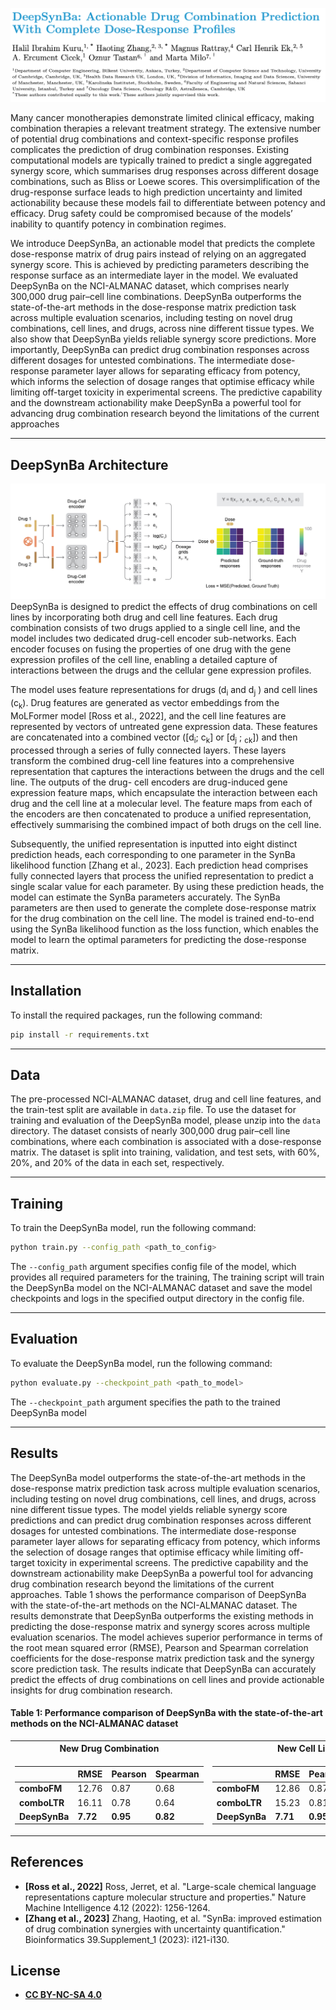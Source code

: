 ![teaser](figures/paper_heading.png)

Many cancer monotherapies demonstrate limited clinical efficacy, making combination therapies a
relevant treatment strategy. The extensive number of potential drug combinations and context-specific response profiles
complicates the prediction of drug combination responses. Existing computational models are typically trained to predict
a single aggregated synergy score, which summarises drug responses across different dosage combinations, such as Bliss
or Loewe scores. This oversimplification of the drug-response surface leads to high prediction uncertainty and limited
actionability because these models fail to differentiate between potency and efficacy. Drug safety could be compromised
because of the models’ inability to quantify potency in combination regimes.

We introduce DeepSynBa, an actionable model that predicts the complete dose-response matrix of drug pairs
instead of relying on an aggregated synergy score. This is achieved by predicting parameters describing the response surface
as an intermediate layer in the model. We evaluated DeepSynBa on the NCI-ALMANAC dataset, which comprises nearly
300,000 drug pair–cell line combinations. DeepSynBa outperforms the state-of-the-art methods in the dose-response
matrix prediction task across multiple evaluation scenarios, including testing on novel drug combinations, cell lines, and
drugs, across nine different tissue types. We also show that DeepSynBa yields reliable synergy score predictions. More
importantly, DeepSynBa can predict drug combination responses across different dosages for untested combinations. The
intermediate dose-response parameter layer allows for separating efficacy from potency, which informs the selection of
dosage ranges that optimise efficacy while limiting off-target toxicity in experimental screens. The predictive capability
and the downstream actionability make DeepSynBa a powerful tool for advancing drug combination research beyond the
limitations of the current approaches

---
## DeepSynBa Architecture
![teaser](figures/Fig_1.jpg)
DeepSynBa is designed to predict the effects of drug combinations on cell 
lines by incorporating both drug and cell line features. Each drug combination consists of two drugs applied to a single cell
line, and the model includes two dedicated drug-cell encoder sub-networks. Each encoder focuses on fusing the properties
of one drug with the gene expression profiles of the cell line, enabling a detailed capture of interactions between the drugs
and the cellular gene expression profiles.

The model uses feature representations for drugs (d<sub>i</sub> and d<sub>j</sub> ) and cell lines (c<sub>k</sub>). Drug features are generated
as vector embeddings from the MoLFormer model [Ross et al., 2022], and the cell line features are represented by
vectors of untreated gene expression data. These features are concatenated into a combined vector ([d<sub>i</sub>; c<sub>k</sub>] or [d<sub>j</sub> ; <sub>ck</sub>]) and
then processed through a series of fully connected layers. These layers transform the combined drug-cell line features into a
comprehensive representation that captures the interactions between the drugs and the cell line. The outputs of the drug-
cell encoders are drug-induced gene expression feature maps, which encapsulate the interaction between each drug and the
cell line at a molecular level. The feature maps from each of the encoders are then concatenated to produce a unified
representation, effectively summarising the combined impact of both drugs on the cell line.

Subsequently, the unified representation is inputted into eight distinct prediction heads, each corresponding to one
parameter in the SynBa likelihood function [Zhang et al., 2023]. Each prediction head comprises fully connected layers that
process the unified representation to predict a single scalar value for each parameter. By using these prediction heads, the
model can estimate the SynBa parameters accurately. The SynBa parameters are then used to generate the complete dose-response matrix for the drug combination on the cell line. The model is trained end-to-end using the SynBa likelihood function
as the loss function, which enables the model to learn the optimal parameters for predicting the dose-response matrix.

---
## Installation
To install the required packages, run the following command:
```bash
pip install -r requirements.txt
```

---
## Data
The pre-processed NCI-ALMANAC dataset, drug and cell line features, and the train-test split are available in `data.zip` file. 
To use the dataset for training and evaluation of the DeepSynBa model, 
please unzip into the `data` directory.
The dataset consists of nearly 300,000 drug pair–cell line combinations, where each combination is associated with a dose-response matrix. 
The dataset is split into training, validation, and test sets, with 60%, 20%, and 20% of the data in each set, respectively.

---
## Training
To train the DeepSynBa model, run the following command:
```bash
python train.py --config_path <path_to_config>
```
The `--config_path` argument specifies config file of the model, which provides all required parameters for the training, 
The training script will train the DeepSynBa model on the NCI-ALMANAC dataset 
and save the model checkpoints and logs in the specified output directory in the config file.

---
## Evaluation
To evaluate the DeepSynBa model, run the following command:
```bash
python evaluate.py --checkpoint_path <path_to_model>
```
The `--checkpoint_path` argument specifies the path to the trained DeepSynBa model

---
## Results
The DeepSynBa model outperforms the state-of-the-art methods in the dose-response matrix prediction task across multiple evaluation scenarios, 
including testing on novel drug combinations, cell lines, and drugs, across nine different tissue types. 
The model yields reliable synergy score predictions and can predict drug combination responses across different dosages for untested combinations. 
The intermediate dose-response parameter layer allows for separating efficacy from potency, 
which informs the selection of dosage ranges that optimise efficacy while limiting off-target toxicity in experimental screens. 
The predictive capability and the downstream actionability make DeepSynBa a powerful tool for 
advancing drug combination research beyond the limitations of the current approaches. 
Table 1 shows the performance comparison of DeepSynBa with the state-of-the-art methods on the NCI-ALMANAC dataset. 
The results demonstrate that DeepSynBa outperforms the existing methods in predicting the dose-response matrix and synergy scores across multiple evaluation scenarios. 
The model achieves superior performance in terms of the root mean squared error (RMSE), Pearson and Spearman correlation coefficients 
for the dose-response matrix prediction task and the synergy score prediction task. 
The results indicate that DeepSynBa can accurately predict the effects of drug combinations on cell lines and provide actionable insights for drug combination research.

#### Table 1: Performance comparison of DeepSynBa with the state-of-the-art methods on the NCI-ALMANAC dataset


<table>
<tr><th>New Drug Combination</th><th>New Cell Line</th><th>New Drug</th></tr>
<tr><td>

|               | **RMSE** | **Pearson**   | **Spearman** |
|---------------|----------|---------------|--------------|
| **comboFM**   | 12.76    | 0.87          | 0.68         |
| **comboLTR**  | 16.11    | 0.78          | 0.64         |
| **DeepSynBa** | **7.72** | **0.95**      | **0.82**     |

</td>
<td>

|               | **RMSE**  | **Pearson** | **Spearman** |
|---------------|-----------|-------------|--------------|
| **comboFM**   | 12.86     | 0.87        | 0.69         |
| **comboLTR**  | 15.23     | 0.81        | 0.67         |
| **DeepSynBa** | **7.71**  | **0.95**    | **0.82**     |

</td>
<td>

|               | **RMSE**  | **Pearson** | **Spearman** |
|---------------|-----------|-------------|--------------|
| **comboFM**   | 42.39     | 0.35        | 0.24         |
| **comboLTR**  | 40.22     | 0.40        | 0.40         |
| **DeepSynBa** | **18.69** | **0.71**    | **0.64**     |
</td>
</tr> 
</table>

## References
- **[Ross et al., 2022]** Ross, Jerret, et al. "Large-scale chemical language representations capture molecular structure and properties." Nature Machine Intelligence 4.12 (2022): 1256-1264.
- **[Zhang et al., 2023]** Zhang, Haoting, et al. "SynBa: improved estimation of drug combination synergies with uncertainty quantification." Bioinformatics 39.Supplement_1 (2023): i121-i130.

## License

- **[CC BY-NC-SA 4.0](https://creativecommons.org/licenses/by-nc-sa/4.0/)**